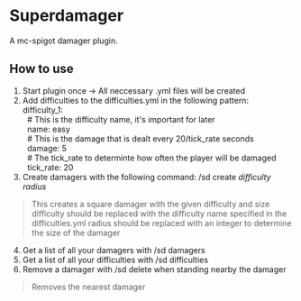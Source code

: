 # Superdamager
A mc-spigot damager plugin.

## How to use  
1. Start plugin once -> All neccessary .yml files will be created  
2. Add difficulties to the difficulties.yml in the following pattern:  
difficulty_1:  
&nbsp;&nbsp;# This is the difficulty name, it's important for later  
&nbsp;&nbsp;name: easy  
&nbsp;&nbsp;# This is the damage that is dealt every 20/tick_rate seconds  
&nbsp;&nbsp;damage: 5  
&nbsp;&nbsp;# The tick_rate to determinte how often the player will be damaged  
&nbsp;&nbsp;tick_rate: 20  
3. Create damagers with the following command:
/sd create _difficulty_ _radius_ 
> This creates a square damager with the given difficulty and size
> difficulty should be replaced with the difficulty name specified in the difficulties.yml
> radius should be replaced with an integer to determine the size of the damager  
4. Get a list of all your damagers with /sd damagers  
5. Get a list of all your difficulties with /sd difficulties  
6. Remove a damager with /sd delete when standing nearby the damager  
> Removes the nearest damager  
